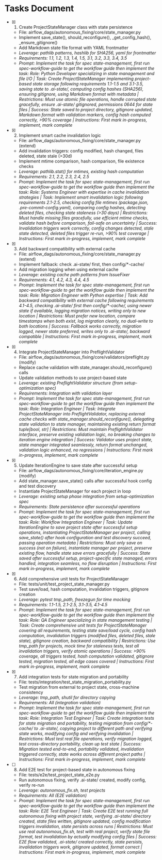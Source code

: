 # Tasks Document

- [x] 1. Create ProjectStateManager class with state persistence
  - File: airflow_dags/autonomous_fixing/core/state_manager.py
  - Implement save_state(), should_reconfigure(), _get_config_hash(), _ensure_gitignore()
  - Add Markdown state file format with YAML frontmatter
  - _Leverage: pathlib patterns, hashlib for SHA256, yaml for frontmatter_
  - _Requirements: 1.1, 1.2, 1.3, 1.4, 1.5, 3.1, 3.2, 3.3, 3.4, 3.5_
  - _Prompt: Implement the task for spec state-management, first run spec-workflow-guide to get the workflow guide then implement the task: Role: Python Developer specializing in state management and file I/O | Task: Create ProjectStateManager implementing project-based state storage following requirements 1.1-1.5 and 3.1-3.5, saving state to .ai-state/, computing config hashes (SHA256), ensuring gitignore, using Markdown format with metadata | Restrictions: Must use atomic file operations, handle corrupted state gracefully, ensure .ai-state/ gitignored, permissions 0644 for state files | Success: State saved to project directory, gitignore updated, Markdown format with validation markers, config hash computed correctly, >90% coverage | Instructions: First mark in-progress, implement, mark complete_

- [x] 2. Implement smart cache invalidation logic
  - File: airflow_dags/autonomous_fixing/core/state_manager.py (extend)
  - Add invalidation triggers: config modified, hash changed, files deleted, state stale (>30d)
  - Implement mtime comparison, hash comparison, file existence checks
  - _Leverage: pathlib.stat() for mtimes, existing hash computation_
  - _Requirements: 2.1, 2.2, 2.3, 2.4, 2.5_
  - _Prompt: Implement the task for spec state-management, first run spec-workflow-guide to get the workflow guide then implement the task: Role: Systems Engineer with expertise in cache invalidation strategies | Task: Implement smart invalidation logic following requirements 2.1-2.5, checking config file mtimes (package.json, .pre-commit-config.yaml), comparing config hashes, detecting deleted files, checking state staleness (>30 days) | Restrictions: Must handle missing files gracefully, use efficient mtime checks, validate hash before comparison, fail-safe on uncertainty | Success: Invalidation triggers work correctly, config changes detected, stale state detected, deleted files trigger re-run, >90% test coverage | Instructions: First mark in-progress, implement, mark complete_

- [x] 3. Add backward compatibility with external cache
  - File: airflow_dags/autonomous_fixing/core/state_manager.py (extend)
  - Implement fallback: check .ai-state/ first, then config/*-cache/
  - Add migration logging when using external cache
  - _Leverage: existing cache path patterns from IssueFixer_
  - _Requirements: 4.1, 4.2, 4.3, 4.4, 4.5_
  - _Prompt: Implement the task for spec state-management, first run spec-workflow-guide to get the workflow guide then implement the task: Role: Migration Engineer with Python expertise | Task: Add backward compatibility with external cache following requirements 4.1-4.5, checking .ai-state/ first then config/*-cache/, using newer state if available, logging migration notices, writing only to new location | Restrictions: Must prefer new location, compare timestamps when both exist, log migration clearly, no dual-write to both locations | Success: Fallback works correctly, migration logged, newer state preferred, writes only to .ai-state/, backward compatible | Instructions: First mark in-progress, implement, mark complete_

- [x] 4. Integrate ProjectStateManager into PreflightValidator
  - File: airflow_dags/autonomous_fixing/core/validators/preflight.py (modify)
  - Replace cache validation with state_manager.should_reconfigure() calls
  - Update validation methods to use project-based state
  - _Leverage: existing PreflightValidator structure (from setup-optimization spec)_
  - _Requirements: Integration with validation layer_
  - _Prompt: Implement the task for spec state-management, first run spec-workflow-guide to get the workflow guide then implement the task: Role: Integration Engineer | Task: Integrate ProjectStateManager into PreflightValidator, replacing external cache checks with state_manager.should_reconfigure(), delegating state validation to state manager, maintaining existing return format tuple[bool, str] | Restrictions: Must maintain PreflightValidator interface, preserve existing validation logic, no breaking changes to iteration engine integration | Success: Validator uses project state, state manager integrated seamlessly, return format unchanged, validation logic enhanced, no regressions | Instructions: First mark in-progress, implement, mark complete_

- [x] 5. Update IterationEngine to save state after successful setup
  - File: airflow_dags/autonomous_fixing/core/iteration_engine.py (modify)
  - Add state_manager.save_state() calls after successful hook config and test discovery
  - Instantiate ProjectStateManager for each project in loop
  - _Leverage: existing setup phase integration from setup-optimization spec_
  - _Requirements: State persistence after successful operations_
  - _Prompt: Implement the task for spec state-management, first run spec-workflow-guide to get the workflow guide then implement the task: Role: Workflow Integration Engineer | Task: Update IterationEngine to save project state after successful setup operations, instantiating ProjectStateManager per project, calling save_state() after hook configuration and test discovery succeed, passing operation metadata | Restrictions: Must only save on success (not on failure), instantiate manager per project, preserve existing flow, handle state save errors gracefully | Success: State saved after successful setup, project-specific state managed, errors handled, integration seamless, no flow disruption | Instructions: First mark in-progress, implement, mark complete_

- [x] 6. Add comprehensive unit tests for ProjectStateManager
  - File: tests/unit/test_project_state_manager.py
  - Test save/load, hash computation, invalidation triggers, gitignore creation
  - _Leverage: pytest tmp_path, freezegun for time mocking_
  - _Requirements: 1.1-1.5, 2.1-2.5, 3.1-3.5, 4.1-4.5_
  - _Prompt: Implement the task for spec state-management, first run spec-workflow-guide to get the workflow guide then implement the task: Role: QA Engineer specializing in state management testing | Task: Create comprehensive unit tests for ProjectStateManager covering all requirements, testing state save/load cycle, config hash computation, invalidation triggers (modified files, deleted files, stale state), gitignore creation, backward compatibility | Restrictions: Use tmp_path for projects, mock time for staleness tests, test all invalidation triggers, verify atomic operations | Success: >90% coverage, all triggers tested, hash computation validated, gitignore tested, migration tested, all edge cases covered | Instructions: First mark in-progress, implement, mark complete_

- [x] 7. Add integration tests for state migration and portability
  - File: tests/integration/test_state_migration_portability.py
  - Test migration from external to project state, cross-machine consistency
  - _Leverage: tmp_path, shutil for directory copying_
  - _Requirements: All (integration validation)_
  - _Prompt: Implement the task for spec state-management, first run spec-workflow-guide to get the workflow guide then implement the task: Role: Integration Test Engineer | Task: Create integration tests for state migration and portability, testing migration from config/*-cache/ to .ai-state/, copying project to different path and verifying state works, modifying config and verifying invalidation | Restrictions: Must test real file operations, verify migration logged, test cross-directory portability, clean up test state | Success: Migration tested end-to-end, portability validated, invalidation triggered correctly, state works across different project paths | Instructions: First mark in-progress, implement, mark complete_

- [ ] 8. Add E2E test for project-based state in autonomous fixing
  - File: tests/e2e/test_project_state_e2e.py
  - Run autonomous fixing, verify .ai-state/ created, modify config, verify re-run
  - _Leverage: autonomous_fix.sh, test projects_
  - _Requirements: All (E2E validation)_
  - _Prompt: Implement the task for spec state-management, first run spec-workflow-guide to get the workflow guide then implement the task: Role: E2E Test Engineer | Task: Create E2E test running full autonomous fixing with project state, verifying .ai-state/ directory created, state files written, gitignore updated, config modification triggers invalidation, state persists across runs | Restrictions: Must use real autonomous_fix.sh, test with real project, verify state file format, test invalidation by actually modifying config files | Success: E2E flow validated, .ai-state/ created correctly, state persists, invalidation triggers work, gitignore updated, format correct | Instructions: First mark in-progress, implement, mark complete_
